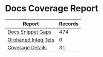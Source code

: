 # Docs Coverage Report

| Report | Records |
| -- | -- |
| [Docs Snippet Gaps](gaps-report.md) | 474 |
| [Orphaned Integ Tets](orphans-report.md) | 0 |
| [Coverage Details](coverage-details.md) | 31 |
